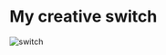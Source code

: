 # My creative switch
![switch](https://user-images.githubusercontent.com/98390904/160229609-b3ccb433-58b1-4a86-bf13-7458e3b275df.PNG)
